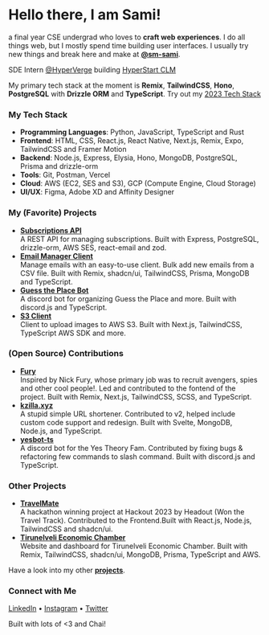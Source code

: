 # Hello there, I am Sami!
a final year CSE undergrad who loves to **craft web experiences**. I do all things web, but I mostly spend time building user interfaces. I usually try new things and break here and make at [**@sm-sami**](https://github.com/sm-sami).

SDE Intern [@HyperVerge](https://hyperverge.co) building [HyperStart CLM](https://hyperstart.com/)

My primary tech stack at the moment is **Remix**, **TailwindCSS**, **Hono**, **PostgreSQL** with **Drizzle ORM** and **TypeScript**. Try out my [2023 Tech Stack](https://github.com/mhmdsami/shadcn-prisma-stack)

### My Tech Stack
- **Programming Languages**: Python, JavaScript, TypeScript and Rust
- **Frontend**: HTML, CSS, React.js, React Native, Next.js, Remix, Expo, TailwindCSS and Framer Motion
- **Backend**: Node.js, Express, Elysia, Hono, MongoDB, PostgreSQL, Prisma and drizzle-orm
- **Tools**: Git, Postman, Vercel 
- **Cloud**: AWS (EC2, SES and S3), GCP (Compute Engine, Cloud Storage)
- **UI/UX**: Figma, Adobe XD and Affinity Designer

### My (Favorite) Projects
- [**Subscriptions API**](https://github.com/sm-sami/subscriptions-api) <br /> A REST API for managing subscriptions. Built with Express, PostgreSQL, drizzle-orm, AWS SES, react-email and zod.
- [**Email Manager Client**](https://github.com/GDSCSRM/email-manager-client) <br /> Manage emails with an easy-to-use client. Bulk add new emails from a CSV file. Built with Remix, shadcn/ui, TailwindCSS, Prisma, MongoDB and TypeScript.
- [**Guess the Place Bot**](https://github.com/sm-sami/mlu-bot) <br /> A discord bot for organizing Guess the Place and more. Built with discord.js and TypeScript.
- [**S3 Client**](https://github.com/sm-sami/s3-client) <br /> Client to upload images to AWS S3. Built with Next.js, TailwindCSS, TypeScript AWS SDK and more.

### (Open Source) Contributions
- [**Fury**](https://github.com/srm-kzilla/fury) <br /> Inspired by Nick Fury, whose primary job was to recruit avengers, spies and other cool people!. Led and contributed to the fontend of the project. Built with Remix, Next.js, TailwindCSS, SCSS, and TypeScript.
- [**kzilla.xyz**](https://github.com/srm-kzilla/kzilla.xyz) <br /> A stupid simple URL shortener. Contributed to v2, helped include custom code support and redesign. Built with Svelte, MongoDB, Node.js, and TypeScript.
- [**yesbot-ts**](https://github.com/Yes-Theory-Fam/yesbot-ts) <br /> A discord bot for the Yes Theory Fam. Contributed by fixing bugs & refactoring few commands to slash command. Built with discord.js and TypeScript.

### Other Projects
- [**TravelMate**](https://github.com/sm-sami/hackout-travelmate) <br /> A hackathon winning project at Hackout 2023 by Headout (Won the Travel Track). Contributed to the Frontend.Built with React.js, Node.js, TailwindCSS and shadcn/ui.
- [**Tirunelveli Economic Chamber**](https://tirunelvelieconomicchamber.com/) <br /> Website and dashboard for Tirunelveli Economic Chamber. Built with Remix, TailwindCSS, shadcn/ui, MongoDB, Prisma, TypeScript and AWS.

Have a look into my other [**projects**](https://mhmdsami.me/projects).

### Connect with Me
[LinkedIn](https://www.linkedin.com/in/sm-sami/) • [Instagram](https://www.instagram.com/siamasdev/) • [Twitter](https://twitter.com/siamasdev)

Built with lots of <3 and Chai!
